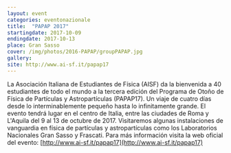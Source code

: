 ```yaml
---
layout: event
categories: eventonazionale
title:  "PAPAP 2017"
startingdate: 2017-10-09
endingdate: 2017-10-13
place: Gran Sasso
cover: /img/photos/2016-PAPAP/groupPAPAP.jpg
gallery: 
site: http://www.ai-sf.it/papap17
---
```


La Asociación Italiana de Estudiantes de Física (AISF) da la bienvenida a 40 estudiantes de todo el mundo a la tercera edición del Programa de Otoño de Física de Partículas y Astropartículas (PAPAP17). Un viaje de cuatro días desde lo interminablemente pequeño hasta lo infinitamente grande. El evento tendrá lugar en el centro de Italia, entre las ciudades de Roma y L'Aquila del 9 al 13 de octubre de 2017. Visitaremos algunas instalaciones de vanguardia en física de partículas y astropartículas como los Laboratorios Nacionales Gran Sasso y Frascati.
Para más información visita la web oficial del evento: [http://www.ai-sf.it/papap17](http://www.ai-sf.it/papap17)
